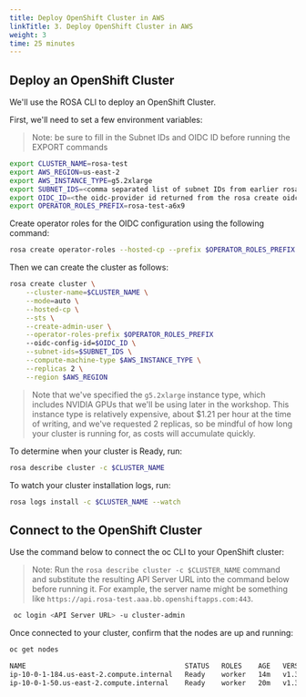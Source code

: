 ```yaml
---
title: Deploy OpenShift Cluster in AWS
linkTitle: 3. Deploy OpenShift Cluster in AWS
weight: 3
time: 25 minutes
---
```


## Deploy an OpenShift Cluster 

We'll use the ROSA CLI to deploy an OpenShift Cluster. 

First, we'll need to set a few environment variables: 

> Note: be sure to fill in the Subnet IDs and OIDC ID before running the EXPORT commands

``` bash
export CLUSTER_NAME=rosa-test
export AWS_REGION=us-east-2
export AWS_INSTANCE_TYPE=g5.2xlarge
export SUBNET_IDS=<comma separated list of subnet IDs from earlier rosa create network command>
export OIDC_ID=<the oidc-provider id returned from the rosa create oidc-config command> 
export OPERATOR_ROLES_PREFIX=rosa-test-a6x9
```

Create operator roles for the OIDC configuration using the following command: 

``` bash
rosa create operator-roles --hosted-cp --prefix $OPERATOR_ROLES_PREFIX --oidc-config-id $OIDC_ID
```

Then we can create the cluster as follows: 

``` bash
rosa create cluster \
    --cluster-name=$CLUSTER_NAME \
    --mode=auto \
    --hosted-cp \
    --sts \
    --create-admin-user \
    --operator-roles-prefix $OPERATOR_ROLES_PREFIX
    --oidc-config-id=$OIDC_ID \
    --subnet-ids=$SUBNET_IDS \
    --compute-machine-type $AWS_INSTANCE_TYPE \
    --replicas 2 \
    --region $AWS_REGION
```

> Note that we've specified the `g5.2xlarge` instance type, which includes NVIDIA 
> GPUs that we'll be using later in the workshop.  This instance type is relatively expensive, 
> about $1.21 per hour at the time of writing, and we've requested 2 replicas, 
> so be mindful of how long your cluster is running for, as costs will accumulate quickly.

To determine when your cluster is Ready, run:

``` bash
rosa describe cluster -c $CLUSTER_NAME
```

To watch your cluster installation logs, run:

``` bash
rosa logs install -c $CLUSTER_NAME --watch
```

## Connect to the OpenShift Cluster

Use the command below to connect the oc CLI to your OpenShift cluster: 

> Note: Run the `rosa describe cluster -c $CLUSTER_NAME` command and substitute the
> resulting API Server URL into the command below before running it. For example, 
> the server name might be something like `https://api.rosa-test.aaa.bb.openshiftapps.com:443`.

``` bash
 oc login <API Server URL> -u cluster-admin
```

Once connected to your cluster, confirm that the nodes are up and running: 

``` bash
oc get nodes

NAME                                       STATUS   ROLES    AGE   VERSION
ip-10-0-1-184.us-east-2.compute.internal   Ready    worker   14m   v1.31.11
ip-10-0-1-50.us-east-2.compute.internal    Ready    worker   20m   v1.31.11
```

